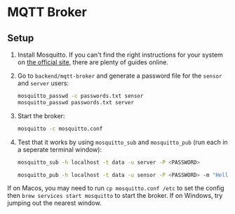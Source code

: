 # MQTT Broker

## Setup

1. Install Mosquitto. If you can't find the right instructions for your system on [the official site](https://mosquitto.org/download/), there are plenty of guides online.

2. Go to `backend/mqtt-broker` and generate a password file for the `sensor` and `server` users:

    ```bash
    mosquitto_passwd -c passwords.txt sensor
    mosquitto_passwd passwords.txt server
    ```

3. Start the broker:

    ```bash
    mosquitto -c mosquitto.conf
    ```

4. Test that it works by using `mosquitto_sub` and `mosquitto_pub` (run each in a seperate terminal window):

    ```bash
    mosquitto_sub -h localhost -t data -u server -P <PASSWORD>
    ```

    ```bash
    mosquitto_pub -h localhost -t data -u sensor -P <PASSWORD> -m "Hello"
    ```


If on Macos, you may need to run `cp mosquitto.conf /etc` to set the config then `brew services start mosquitto` to start the broker. If on Windows, try jumping out the nearest window.